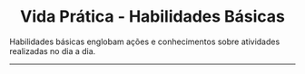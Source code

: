 <h1 align="center">Vida Prática - Habilidades Básicas</h1>

Habilidades básicas englobam ações e conhecimentos sobre atividades realizadas no dia a dia.

---
